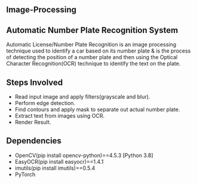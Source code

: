 ## Image-Processing

## Automatic Number Plate Recognition System

Automatic License/Number Plate Recognition is an image processing technique used to identify a car based on its number plate &  is the process of detecting the position of a number plate and then using the Optical Character Recognition(OCR) technique to identify the text on the plate.

## Steps Involved
- Read input image and apply filters(grayscale and blur).
- Perform edge detection.
- Find contours and apply mask to separate out actual number plate.
- Extract text from images using OCR.
- Render Result.

## Dependencies
- OpenCV(pip install opencv-python)==4.5.3 [Python 3.8]
- EasyOCR(pip install easyocr)==1.4.1
- imutils(pip install imutils)==0.5.4
- PyTorch
